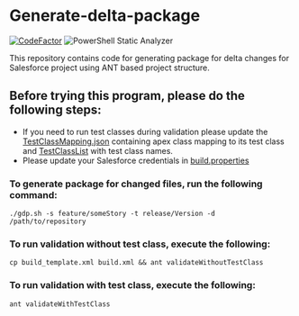 # Generate-delta-package
[![CodeFactor](https://www.codefactor.io/repository/github/akshaygupta-dev/generate-delta-package/badge/main)](https://www.codefactor.io/repository/github/akshaygupta-dev/generate-delta-package/overview/main) ![PowerShell Static Analyzer](https://github.com/akshaygupta-dev/generate-delta-package/actions/workflows/PowerShellScriptAnalyzer.yml/badge.svg?branch=master)

This repository contains code for generating package for delta changes for Salesforce project using ANT based project structure.

## Before trying this program, please do the following steps: 
- If you need to run test classes during validation please update the [TestClassMapping.json](TestClassMapping.json) containing apex class mapping to its test class and [TestClassList](TestClassList.txt) with test class names.
- Please update your Salesforce credentials in [build.properties](build.properties)

### To generate package for changed files, run the following command:

```
./gdp.sh -s feature/someStory -t release/Version -d /path/to/repository
```
### To run validation without test class, execute the following:
```
cp build_template.xml build.xml && ant validateWithoutTestClass
```
### To run validation with test class, execute the following:
```
ant validateWithTestClass
```

